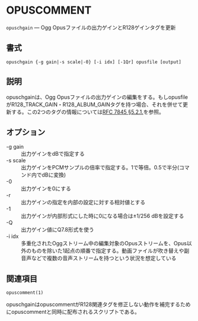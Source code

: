 # OPUSCOMMENT

`opuschgain` — Ogg Opusファイルの出力ゲインとR128ゲインタグを更新

## 書式

    opuschgain {-g gain|-s scale|-0} [-i idx] [-1Qr] opusfile [output]

## 説明

opuschgainは、Ogg Opusファイルの出力ゲインの編集をする。もしopusfileがR128_TRACK_GAIN・R128_ALBUM_GAINタグを持つ場合、それを併せて更新する。この2つのタグの情報については[RFC 7845 §5.2.1.](https://tools.ietf.org/html/rfc7845#section-5.2.1)を参照。

## オプション

<dl>
<dt>-g gain</dt>
<dd>出力ゲインをdBで指定する</dd>
<dt>-s scale</dt>
<dd>出力ゲインをPCMサンプルの倍率で指定する。1で等倍。0.5で半分(コマンド内でdBに変換)</dd>
<dt>-0</dt>
<dd>出力ゲインを0にする</dd>
<dt>-r</dt>
<dd>出力ゲインの指定を内部の設定に対する相対値とする</dd>
<dt>-1</dt>
<dd>出力ゲインが内部形式にした時に0になる場合は±1/256 dBを設定する</dd>
<dt>-Q</dt>
<dd>出力ゲイン値にQ7.8形式を使う</dd>
<dt>-i idx</dt>
<dd>多重化されたOggストリーム中の編集対象のOpusストリームを、Opus以外のものを除いた1起点の順番で指定する。動画ファイルが吹き替えや副音声などで複数の音声ストリームを持つという状況を想定している</dd>
</dl>

## 関連項目

`opuscomment(1)`

opuschgainはopuscommentがR128関連タグを修正しない動作を補完するためにopuscommentと同時に配布されるスクリプトである。

